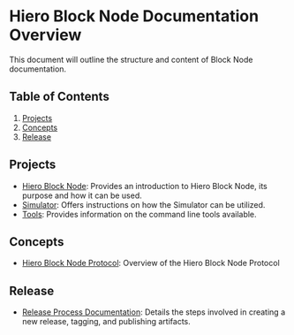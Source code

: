 # Hiero Block Node Documentation Overview

This document will outline the structure and content of Block Node documentation.

## Table of Contents

1. [Projects](#projects)
2. [Concepts](#concepts)
3. [Release](#release)

## Projects

- [Hiero Block Node](./server/README.md): Provides an introduction to Hiero Block Node, its purpose and how it can be used.
- [Simulator](./simulator/README.md): Offers instructions on how the Simulator can be utilized.
- [Tools](./tools/README.md): Provides information on the command line tools available.

## Concepts

- [Hiero Block Node Protocol](design/communication-protocol/README.mdon-protocol/README.md): Overview of the Hiero Block Node Protocol

## Release

- [Release Process Documentation](release.md): Details the steps involved in creating a new release, tagging, and publishing artifacts.
